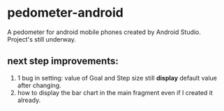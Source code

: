 # pedometer-android
A pedometer for android mobile phones created by Android Studio.  
Project's still underway.  
## next step improvements:
1) 1 bug in setting: value of Goal and Step size still **display** default value after changing. 
2) how to display the bar chart in the main fragment even if I created it already. 
